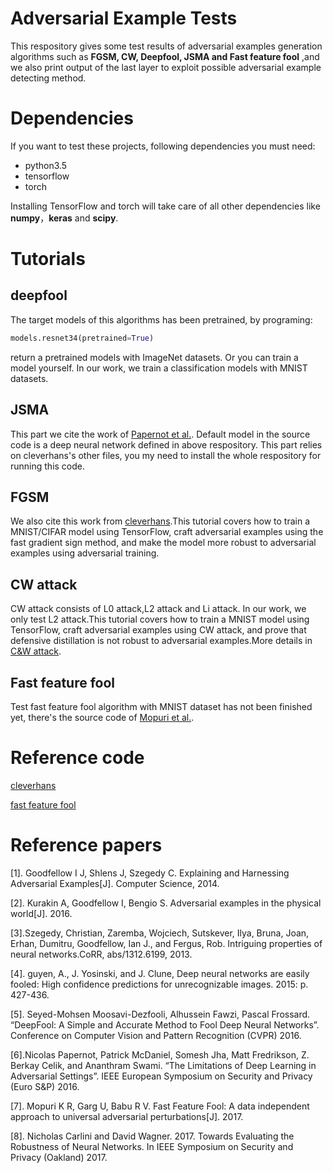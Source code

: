 # Adversarial Example Tests
This respository gives some test results of adversarial examples generation algorithms such as **FGSM, CW, Deepfool, JSMA and Fast feature fool** ,and we also print output of the last layer to exploit possible adversarial example detecting method.

# Dependencies
If you want to test these projects, following dependencies you must need:
  
  - python3.5
  - tensorflow
  - torch
  
Installing TensorFlow and torch will take care of all other dependencies like **numpy**，**keras** and **scipy**.
# Tutorials
 ## deepfool
 The target models of this algorithms has been pretrained, by programing:
 ```python
 models.resnet34(pretrained=True)
 ```
 return a pretrained models with ImageNet datasets.
 Or you can train a model yourself. In our work, we train a classification models with MNIST datasets.
 ## JSMA
 This part we cite the work of [Papernot et al.](https://github.com/tensorflow/cleverhans).
 Default model in the source code is a deep neural network defined in above respository.
 This part relies on cleverhans's other files, you my need to install the whole respository for running this code.
 ## FGSM
 We also cite this work from [cleverhans](https://github.com/tensorflow/cleverhans).This tutorial covers how to train a MNIST/CIFAR model using TensorFlow, craft adversarial examples using the fast gradient sign method, and make the model more robust to adversarial examples using adversarial training.
 ## CW attack
 CW attack consists of L0 attack,L2 attack and Li attack. In our work, we only test L2 attack.This tutorial covers how to train a          MNIST model using TensorFlow, craft adversarial examples using CW attack, and prove that defensive distillation is not robust to adversarial examples.More details in [C&W attack](https://github.com/carlini/nn_robust_attacks).
 ## Fast feature fool
 Test fast feature fool algorithm with MNIST dataset has not been finished yet, there's the source code of [Mopuri et al.](https://github.com/val-iisc/fast-feature-fool).
# Reference code

[cleverhans](https://github.com/tensorflow/cleverhans)

[fast feature fool](https://github.com/val-iisc/fast-feature-fool)

# Reference papers
[1]. Goodfellow I J, Shlens J, Szegedy C. Explaining and Harnessing Adversarial Examples[J]. Computer Science, 2014.

[2]. Kurakin A, Goodfellow I, Bengio S. Adversarial examples in the physical world[J]. 2016.

[3].Szegedy, Christian, Zaremba, Wojciech, Sutskever, Ilya, Bruna, Joan, Erhan, Dumitru, Goodfellow, Ian J., and Fergus, Rob. Intriguing properties of neural networks.CoRR, abs/1312.6199, 2013.

[4]. guyen, A., J. Yosinski, and J. Clune, Deep neural networks are easily fooled: High confidence predictions for unrecognizable images. 2015: p. 427-436.

[5]. Seyed-Mohsen Moosavi-Dezfooli, Alhussein Fawzi, Pascal Frossard. “DeepFool: A Simple and Accurate Method to Fool Deep Neural Networks”. Conference on Computer Vision and Pattern Recognition (CVPR) 2016.

[6].Nicolas Papernot, Patrick McDaniel, Somesh Jha, Matt Fredrikson, Z. Berkay Celik, and Ananthram Swami. “The Limitations of Deep Learning in Adversarial Settings”. IEEE European Symposium on Security and Privacy (Euro S&P) 2016.

[7]. Mopuri K R, Garg U, Babu R V. Fast Feature Fool: A data independent approach to universal adversarial perturbations[J]. 2017.

[8]. Nicholas Carlini and David Wagner. 2017. Towards Evaluating the Robustness of Neural Networks. In IEEE Symposium on Security and Privacy (Oakland) 2017.
